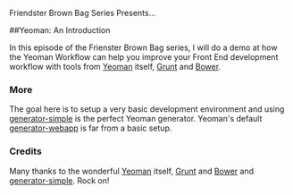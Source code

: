 Friendster Brown Bag Series Presents...

##Yeoman: An Introduction

In this episode of the Frienster Brown Bag series, I will do a demo at how the Yeoman Workflow can help you improve your Front End development workflow with tools from [Yeoman](http://yeoman.io) itself, [Grunt](http://gruntjs.com) and [Bower](http://bower.io).

### More

The goal here is to setup a very basic development environment and using [generator-simple](https://github.com/robdodson/generator-simple) is the perfect Yeoman generator. Yeoman's default [generator-webapp](https://github.com/yeoman/generator-webapp) is far from a basic setup.

### Credits

Many thanks to the wonderful [Yeoman](http://yeoman.io) itself, [Grunt](http://gruntjs.com) and [Bower](http://bower.io) and [generator-simple](http://github.com/robdodson/generator-simple). Rock on!
